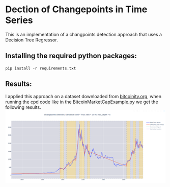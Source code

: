 # Dection of Changepoints in Time Series

This is an implementation of a changpoints detection approach that uses a Decision Tree Regressor.

## Installing the required python packages:
```console
pip install -r requirements.txt
```

## Results:
I applied this approach on a dataset downloaded from [bitcoinity.org](https://data.bitcoinity.org),
when running the cpd code like in the BitcoinMarketCapExample.py we get the following results.
![alt text](https://github.com/yacine-benbaccar/Dection-of-Changepoints-in-Time-Series/blob/master/imgs/BitcoinMarketCap-Changepoints.png "Bitcoin MarketCap")
